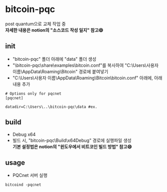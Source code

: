 # bitcoin-pqc
post quantum으로 교체 작업 중<br>
**자세한 내용은 notion의 "소스코드 작성 일지" 참고:smile:** 
## init ##
- "bitcoin-pqc" 폴더 아래에 "data" 폴더 생성
- "\bitcoin-pqc\share\examples\bitcoin.conf"를 복사하여 "C:\Users\사용자 이름\AppData\Roaming\Bitcoin" 경로에 붙여넣기
- "C:\Users\사용자 이름\AppData\Roaming\Bitcoin\bitcoin.conf" 아래에, 아래 내용 추가
```
# Options only for pqcnet
[pqcnet]

datadir=C:\Users\..\bitcoin-pqc\data #ex.
```
## build ##
- Debug x64
- 빌드 시, "bitcoin-pqc\Build\x64Debug" 경로에 실행파일 생성 <br>
**기본 설정법은 notion의 "윈도우에서 비트코인 빌드 방법" 참고:smile:** 
## usage ##
- PQCnet 서버 실행
```
bitcoind -pqcnet
```
